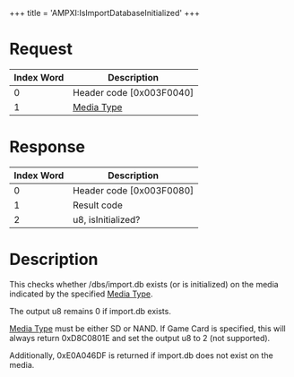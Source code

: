 +++
title = 'AMPXI:IsImportDatabaseInitialized'
+++

# Request

| Index Word | Description                                            |
|------------|--------------------------------------------------------|
| 0          | Header code \[0x003F0040\]                             |
| 1          | [Media Type](Filesystem_services#mediatype "wikilink") |

# Response

| Index Word | Description                |
|------------|----------------------------|
| 0          | Header code \[0x003F0080\] |
| 1          | Result code                |
| 2          | u8, isInitialized?         |

# Description

This checks whether /dbs/import.db exists (or is initialized) on the media indicated by the specified [Media Type](Filesystem_services#mediatype "wikilink").

The output u8 remains 0 if import.db exists.

[Media Type](Filesystem_services#mediatype "wikilink") must be either SD or NAND. If Game Card is specified, this will always return 0xD8C0801E and set the output u8 to 2 (not supported).

Additionally, 0xE0A046DF is returned if import.db does not exist on the media.
